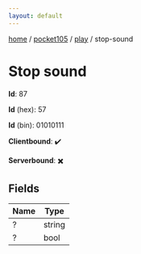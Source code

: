 ```yaml
---
layout: default
---
```


[home](/)  /  [pocket105](/protocol/pocket105)  /  [play](/protocol/pocket105/play)  /  stop-sound

# Stop sound

**Id**: 87

**Id** (hex): 57

**Id** (bin): 01010111

**Clientbound**: ✔️

**Serverbound**: ✖️

## Fields

Name | Type
---|---
? | string
? | bool

